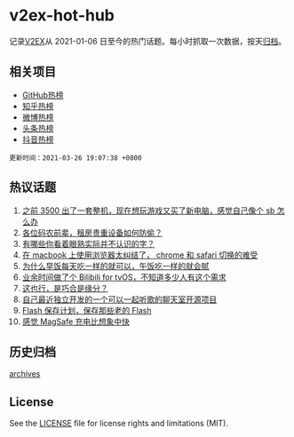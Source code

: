 # v2ex-hot-hub

 记录[V2EX](https://www.v2ex.com/)从 2021-01-06 日至今的热门话题。每小时抓取一次数据，按天[归档](archives)。
 
 ## 相关项目

- [GitHub热榜](https://github.com/snaildev/github-hot-hub)
- [知乎热榜](https://github.com/snaildev/zhihu-hot-hub)
- [微博热榜](https://github.com/snaildev/weibo-hot-hub)
- [头条热榜](https://github.com/snaildev/toutiao-hot-hub)
- [抖音热榜](https://github.com/snaildev/douyin-hot-hub)


 `更新时间：2021-03-26 19:07:38 +0800`

## 热议话题

1. [之前 3500 出了一套整机，现在想玩游戏又买了新电脑，感觉自己像个 sb 怎么办](https://www.v2ex.com/t/765249)
1. [各位码农前辈，租房贵重设备如何防偷？](https://www.v2ex.com/t/765254)
1. [有哪些你看着眼熟实际并不认识的字？](https://www.v2ex.com/t/765262)
1. [在 macbook 上使用浏览器太纠结了， chrome 和 safari 切换的难受](https://www.v2ex.com/t/765288)
1. [为什么早饭每天吃一样的就可以，午饭吃一样的就会腻](https://www.v2ex.com/t/765250)
1. [业余时间做了个 Bilibili for tvOS，不知道多少人有这个需求](https://www.v2ex.com/t/765455)
1. [这也行，是巧合是缘分？](https://www.v2ex.com/t/765206)
1. [自己最近独立开发的一个可以一起听歌的聊天室开源项目](https://www.v2ex.com/t/765354)
1. [Flash 保存计划，保存那些老的 Flash](https://www.v2ex.com/t/765236)
1. [感觉 MagSafe 充电比想象中快](https://www.v2ex.com/t/765242)

## 历史归档

[archives](archives)

## License

See the [LICENSE](LICENSE) file for license rights and limitations (MIT).
